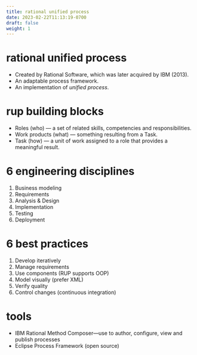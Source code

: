 ```yaml
---
title: rational unified process
date: 2023-02-22T11:13:19-0700
draft: false
weight: 1
---
```


# rational unified process
- Created by Rational Software, which was later acquired by IBM (2013).
- An adaptable process framework.
- An implementation of *unified process*.

# rup building blocks
- Roles (who) — a set of related skills, competencies and responsibilities.
- Work products (what) — something resulting from a Task.
- Task (how) — a unit of work assigned to a role that provides a meaningful result.

# 6 engineering disciplines
1.  Business modeling
2.  Requirements
3.  Analysis & Design
4.  Implementation
5.  Testing
6.  Deployment

# 6 best practices
1.  Develop iteratively
2.  Manage requirements
3.  Use components (RUP supports OOP)
4.  Model visually (prefer XML)
5.  Verify quality
6.  Control changes (continuous integration)

# tools
- IBM Rational Method Composer—use to author, configure, view and publish processes
- Eclipse Process Framework (open source)
